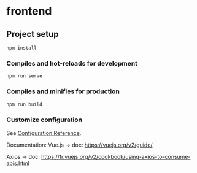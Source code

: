 # frontend

## Project setup
```
npm install
```

### Compiles and hot-reloads for development
```
npm run serve
```

### Compiles and minifies for production
```
npm run build
```

### Customize configuration
See [Configuration Reference](https://cli.vuejs.org/config/).




Documentation:
Vue.js → doc: https://vuejs.org/v2/guide/

Axios → doc: https://fr.vuejs.org/v2/cookbook/using-axios-to-consume-apis.html
